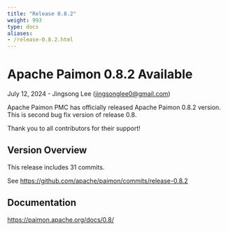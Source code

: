 ```yaml
---
title: "Release 0.8.2"
weight: 993
type: docs
aliases:
- /release-0.8.2.html
---
```

<!--
Licensed to the Apache Software Foundation (ASF) under one
or more contributor license agreements.  See the NOTICE file
distributed with this work for additional information
regarding copyright ownership.  The ASF licenses this file
to you under the Apache License, Version 2.0 (the
"License"); you may not use this file except in compliance
with the License.  You may obtain a copy of the License at

  http://www.apache.org/licenses/LICENSE-2.0

Unless required by applicable law or agreed to in writing,
software distributed under the License is distributed on an
"AS IS" BASIS, WITHOUT WARRANTIES OR CONDITIONS OF ANY
KIND, either express or implied.  See the License for the
specific language governing permissions and limitations
under the License.
-->

# Apache Paimon 0.8.2 Available

July 12, 2024 - Jingsong Lee (jingsonglee0@gmail.com)

Apache Paimon PMC has officially released Apache Paimon 0.8.2 version. This is second bug fix version of release 0.8.

Thank you to all contributors for their support!

## Version Overview

This release includes 31 commits.

See https://github.com/apache/paimon/commits/release-0.8.2

## Documentation

https://paimon.apache.org/docs/0.8/